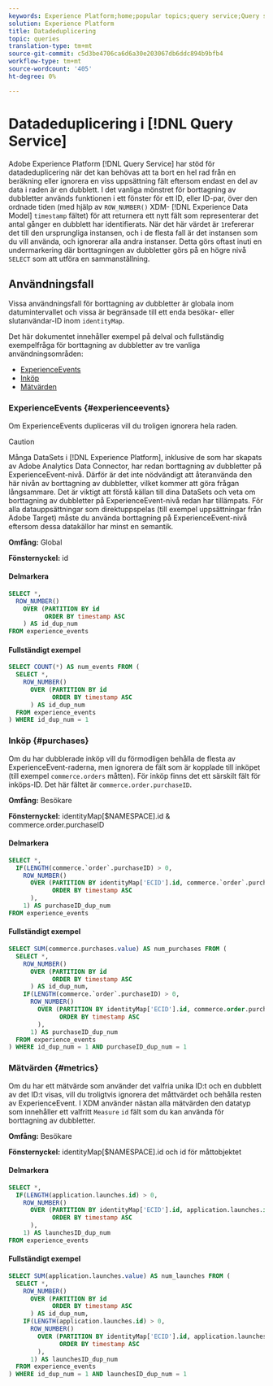 ```yaml
---
keywords: Experience Platform;home;popular topics;query service;Query service;data deduplication;deduplication;
solution: Experience Platform
title: Datadeduplicering
topic: queries
translation-type: tm+mt
source-git-commit: c5d3be4706ca6d6a30e203067db6ddc894b9bfb4
workflow-type: tm+mt
source-wordcount: '405'
ht-degree: 0%

---
```



# Datadeduplicering i [!DNL Query Service]

Adobe Experience Platform [!DNL Query Service] har stöd för datadeduplicering när det kan behövas att ta bort en hel rad från en beräkning eller ignorera en viss uppsättning fält eftersom endast en del av data i raden är en dubblett. I det vanliga mönstret för borttagning av dubbletter används funktionen i ett fönster för ett ID, eller ID-par, över den ordnade tiden (med hjälp av `ROW_NUMBER()` XDM- [!DNL Experience Data Model] `timestamp` fältet) för att returnera ett nytt fält som representerar det antal gånger en dubblett har identifierats. När det här värdet är `1`refererar det till den ursprungliga instansen, och i de flesta fall är det instansen som du vill använda, och ignorerar alla andra instanser. Detta görs oftast inuti en undermarkering där borttagningen av dubbletter görs på en högre nivå `SELECT` som att utföra en sammanställning.

## Användningsfall

Vissa användningsfall för borttagning av dubbletter är globala inom datumintervallet och vissa är begränsade till ett enda besökar- eller slutanvändar-ID inom `identityMap`.

Det här dokumentet innehåller exempel på delval och fullständig exempelfråga för borttagning av dubbletter av tre vanliga användningsområden:
- [ExperienceEvents](#experienceevents)
- [Inköp](#purchases)
- [Mätvärden](#metrics)

### ExperienceEvents {#experienceevents}

Om ExperienceEvents dupliceras vill du troligen ignorera hela raden.

>[!CAUTION]
>
>Många DataSets i [!DNL Experience Platform], inklusive de som har skapats av Adobe Analytics Data Connector, har redan borttagning av dubbletter på ExperienceEvent-nivå. Därför är det inte nödvändigt att återanvända den här nivån av borttagning av dubbletter, vilket kommer att göra frågan långsammare. Det är viktigt att förstå källan till dina DataSets och veta om borttagning av dubbletter på ExperienceEvent-nivå redan har tillämpats. För alla datauppsättningar som direktuppspelas (till exempel uppsättningar från Adobe Target) måste du använda borttagning på ExperienceEvent-nivå eftersom dessa datakällor har minst en semantik.

**Omfång:** Global

**Fönsternyckel:** id

#### Delmarkera

```sql
SELECT *,
  ROW_NUMBER()
    OVER (PARTITION BY id
          ORDER BY timestamp ASC
    ) AS id_dup_num
FROM experience_events
```

#### Fullständigt exempel

```sql
SELECT COUNT(*) AS num_events FROM (
  SELECT *,
    ROW_NUMBER()
      OVER (PARTITION BY id
            ORDER BY timestamp ASC
      ) AS id_dup_num
  FROM experience_events
) WHERE id_dup_num = 1
```

### Inköp {#purchases}

Om du har dubblerade inköp vill du förmodligen behålla de flesta av ExperienceEvent-raderna, men ignorera de fält som är kopplade till inköpet (till exempel `commerce.orders` måtten). För inköp finns det ett särskilt fält för inköps-ID. Det här fältet är `commerce.order.purchaseID`.

**Omfång:** Besökare

**Fönsternyckel:** identityMap[$NAMESPACE].id &amp; commerce.order.purchaseID

#### Delmarkera

```sql
SELECT *,
  IF(LENGTH(commerce.`order`.purchaseID) > 0,
    ROW_NUMBER()
      OVER (PARTITION BY identityMap['ECID'].id, commerce.`order`.purchaseID
            ORDER BY timestamp ASC
      ),
    1) AS purchaseID_dup_num
FROM experience_events
```

#### Fullständigt exempel

```sql
SELECT SUM(commerce.purchases.value) AS num_purchases FROM (
  SELECT *,
    ROW_NUMBER()
      OVER (PARTITION BY id
            ORDER BY timestamp ASC
      ) AS id_dup_num,
    IF(LENGTH(commerce.`order`.purchaseID) > 0,
      ROW_NUMBER()
        OVER (PARTITION BY identityMap['ECID'].id, commerce.order.purchaseID
              ORDER BY timestamp ASC
        ),
      1) AS purchaseID_dup_num
  FROM experience_events
) WHERE id_dup_num = 1 AND purchaseID_dup_num = 1
```

### Mätvärden {#metrics}

Om du har ett mätvärde som använder det valfria unika ID:t och en dubblett av det ID:t visas, vill du troligtvis ignorera det måttvärdet och behålla resten av ExperienceEvent. I XDM använder nästan alla mätvärden den datatyp som innehåller ett valfritt `Measure` `id` fält som du kan använda för borttagning av dubbletter.

**Omfång:** Besökare

**Fönsternyckel:** identityMap[$NAMESPACE].id och id för måttobjektet

#### Delmarkera

```sql
SELECT *,
  IF(LENGTH(application.launches.id) > 0,
    ROW_NUMBER()
      OVER (PARTITION BY identityMap['ECID'].id, application.launches.id
            ORDER BY timestamp ASC
      ),
    1) AS launchesID_dup_num
FROM experience_events
```

#### Fullständigt exempel

```sql
SELECT SUM(application.launches.value) AS num_launches FROM (
  SELECT *,
    ROW_NUMBER()
      OVER (PARTITION BY id
            ORDER BY timestamp ASC
      ) AS id_dup_num,
    IF(LENGTH(application.launches.id) > 0,
      ROW_NUMBER()
        OVER (PARTITION BY identityMap['ECID'].id, application.launches.id
              ORDER BY timestamp ASC
        ),
      1) AS launchesID_dup_num
  FROM experience_events
) WHERE id_dup_num = 1 AND launchesID_dup_num = 1
```
